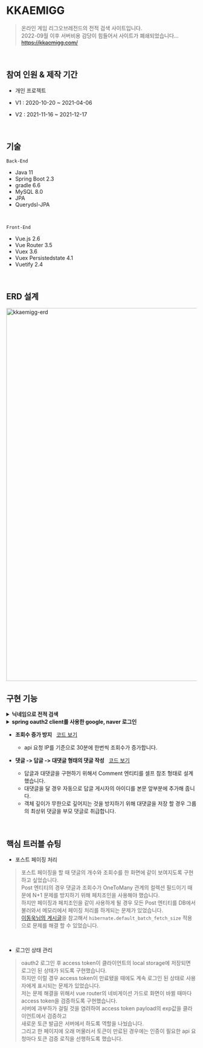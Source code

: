 # KKAEMIGG
> 온라인 게임 리그오브레전드의 전적 검색 사이트입니다.  
> 2022-09월 이후 서버비용 감당이 힘들어서 사이트가 폐쇄되었습니다...   
> ~~https://kkaemigg.com/~~

<br>

## 참여 인원 & 제작 기간
- 개인 프로젝트

- V1 : 2020-10-20 ~ 2021-04-06
- V2 : 2021-11-16 ~ 2021-12-17

<br>

## 기술
`Back-End`
- Java 11
- Spring Boot 2.3
- gradle 6.6
- MySQL 8.0
- JPA
- Querydsl-JPA

<br>

`Front-End`
- Vue.js 2.6
- Vue Router 3.5
- Vuex 3.6
- Vuex Persistedstate 4.1
- Vuetify 2.4

<br>

## ERD 설계
<img width="985" alt="kkaemigg-erd" src="https://user-images.githubusercontent.com/64781807/146561292-b5145e15-e061-4ed8-af0d-d587b4bc9fae.png">

<br>

## 구현 기능
<details>
<summary><b>닉네임으로 전적 검색</b></summary>
<div markdown="1">
	
### 전체 흐름 시퀀스 다이어그램
	
<img width="677" alt="스크린샷 2021-12-18 오전 3 13 53" src="https://user-images.githubusercontent.com/64781807/146589641-042cb8f3-b917-434a-aeb3-ae83f290ffda.png">
	
<br>
<br>
	
[SummonerService 보기](https://github.com/Kkaemi/kkaemiGG-api/blob/master/src/main/java/com/spring/kkaemiGG/service/SummonerService.java#L35)

- **Riot Api Library**
  - Java의 Riot api 라이브러리인 Orianna와 R4J를 모두 사용해서 서비스 로직을 구현했습니다.
  - Orianna 라이브러리가 2021-12-17 기준으로 최신 매치 리스트 riot-api 요청을 반영하고있지 않기 때문에 R4J와 함께 사용하게 되었습니다.
	
<br>

- **properties 객체** &nbsp; [코드 보기](https://github.com/Kkaemi/kkaemiGG-api/blob/master/src/main/java/com/spring/kkaemiGG/config/AppProperties.java#L17)
  - AppProperties라는 yml 파일의 프로젝트 설정 정보를 담고있는 불변 객체를 만들었습니다.

<br>

- **Vue 동적 컴포넌트** &nbsp; [코드 보기](https://github.com/Kkaemi/kkaemiGG-client/blob/master/src/components/summoner/UserCheck.vue#L21)
  - 라우터 파라미터로 받은 userName을 api 서버에 전송해서 유효한 소환사인지 체크합니다.
  - 유저가 존재하지 않으면 예외 컴포넌트를 보여주고, 유저가 존재한다면 프로필 정보, 리그 포지션 정보, 매치 정보 리스트를 비동기 요청합니다.

<br>

- **더보기 버튼** &nbsp; [코드 보기](https://github.com/Kkaemi/kkaemiGG-client/blob/master/src/components/summoner/MatchList.vue#L352)
  - 더보기 버튼을 누를 때마다 beginIndex값을 20씩 증가시켜서 과거 전적을 계속해서 조회할 수 있습니다.

</div>
</details>

<details>
<summary><b>spring oauth2 client를 사용한 google, naver 로그인</b></summary>
<div markdown="1">

### 전체 흐름 시퀀스 다이어그램

<img width="931" alt="스크린샷 2021-12-18 오전 5 41 30" src="https://user-images.githubusercontent.com/64781807/146605451-d43816e1-07dd-4b9a-8736-10c350b9c558.png">
	
<br>
<br>

- **CookieOAuth2AuthorizationRequestRepository** &nbsp; [코드 보기](https://github.com/Kkaemi/kkaemiGG-api/blob/master/src/main/java/com/spring/kkaemiGG/auth/CookieOAuth2AuthorizationRequestRepository.java#L15)
  - REST API 서버이므로 세션을 사용하지 않습니다. 세션을 사용하지 않기 때문에 기본적으로 구현되어있는 HttpSessionOAuth2AuthorizationRequestRepository를 사용하지 않고 쿠키를 사용하도록 커스터마이징 했습니다.
	
</div>
</details>

- **조회수 증가 방지** &nbsp; [코드 보기](https://github.com/Kkaemi/kkaemiGG-api/blob/2aac06ffe3d3e5f534b0810a76870efad629b085/src/main/java/com/spring/kkaemiGG/service/ViewService.java#L19)
  - api 요청 IP를 기준으로 30분에 한번씩 조회수가 증가합니다.

- **댓글 -> 답글 -> 대댓글 형태의 댓글 작성** &nbsp; [코드 보기](https://github.com/Kkaemi/kkaemiGG-api/blob/master/src/main/java/com/spring/kkaemiGG/service/CommentService.java#L51)
  - 답글과 대댓글을 구현하기 위해서 Comment 엔티티를 셀프 참조 형태로 설계했습니다.
  - 대댓글을 달 경우 자동으로 답글 게시자의 아이디를 본문 앞부분에 추가해 줍니다.
  - 객체 깊이가 무한으로 깊어지는 것을 방지하기 위해 대댓글을 저장 할 경우 그룹의 최상위 댓글을 부모 댓글로 취급합니다.

<br>

## 핵심 트러블 슈팅

- 포스트 페이징 처리
>  포스트 페이징을 할 때 댓글의 개수와 조회수를 한 화면에 같이 보여지도록 구현하고 싶었습니다.  
>  Post 엔티티의 경우 댓글과 조회수가 OneToMany 관계의 컬렉션 필드이기 때문에 N+1 문제를 방지하기 위해 페치조인을 사용해야 했습니다.  
>  하지만 페이징과 페치조인을 같이 사용하게 될 경우 모든 Post 엔티티를 DB에서 불러와서 메모리에서 페이징 처리를 하게되는 문제가 있었습니다.  
>  [이동욱님의 게시글](https://jojoldu.tistory.com/457)을 참고해서 `hibernate.default_batch_fetch_size` 적용으로 문제를 해결 할 수 있었습니다.

<br>

- 로그인 상태 관리
> oauth2 로그인 후 access token이 클라이언트의 local storage에 저장되면 로그인 된 상태가 되도록 구현했습니다.  
> 하지만 이럴 경우 access token이 만료됐을 때에도 계속 로그인 된 상태로 사용자에게 표시되는 문제가 있었습니다.  
> 저는 문제 해결을 위해서 vue router의 네비게이션 가드로 화면이 바뀔 때마다 access token을 검증하도록 구현했습니다.  
> 서버에 과부하가 걸릴 것을 염려하여 access token payload의 exp값을 클라이언트에서 검증하고  
> 새로운 토큰 발급은 서버에서 하도록 역할을 나눴습니다.  
> 그리고 한 페이지에 오래 머물러서 토큰이 만료된 경우에는 인증이 필요한 api 요청마다 토큰 검증 로직을 선행하도록 했습니다.

<br>
